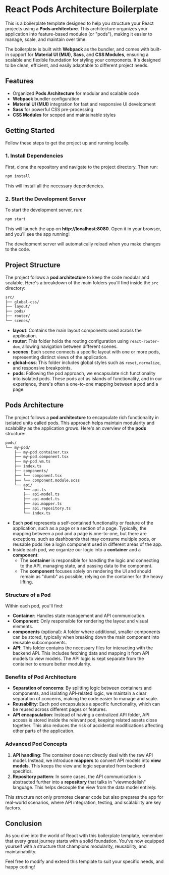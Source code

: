 # React Pods Architecture Boilerplate

This is a boilerplate template designed to help you structure your React projects using a **Pods architecture**. This architecture organizes your application into feature-based modules (or "pods"), making it easier to manage, scale, and maintain over time.

The boilerplate is built with **Webpack** as the bundler, and comes with built-in support for **Material UI (MUI)**, **Sass**, and **CSS Modules**, ensuring a scalable and flexible foundation for styling your components. It's designed to be clean, efficient, and easily adaptable to different project needs.

## Features

- Organized **Pods Architecture** for modular and scalable code
- **Webpack** bundler configuration
- **Material UI (MUI)** integration for fast and responsive UI development
- **Sass** for powerful CSS pre-processing
- **CSS Modules** for scoped and maintainable styles

## Getting Started

Follow these steps to get the project up and running locally.

### 1. Install Dependencies

First, clone the repository and navigate to the project directory. Then run:

```bash
npm install
```

This will install all the necessary dependencies.

### 2. Start the Development Server

To start the development server, run:

```bash
npm start
```

This will launch the app on **http://localhost:8080**. Open it in your browser, and you'll see the app running!

The development server will automatically reload when you make changes to the code.

## Project Structure

The project follows a **pod architecture** to keep the code modular and scalable. Here's a breakdown of the main folders you'll find inside the `src` directory:

```bash
src/
├── global-css/
├── layout/
├── pods/
├── router/
└── scenes/
```

- **layout**: Contains the main layout components used across the application.
- **router**: This folder holds the routing configuration using `react-router-dom`, allowing navigation between different scenes.
- **scenes**: Each scene connects a specific layout with one or more pods, representing distinct views of the application.
- **global-css**: This folder includes global styles such as `reset`, `normalize`, and responsive breakpoints.
- **pods**: Following the pod approach, we encapsulate rich functionality into isolated pods. These pods act as islands of functionality, and in our experience, there's often a one-to-one mapping between a pod and a page.

## Pods Architecture

The project follows a **pod architecture** to encapsulate rich functionality in isolated units called pods. This approach helps maintain modularity and scalability as the application grows. Here's an overview of the **pods** structure:

```bash
pods/
└── my-pod/
	├── my-pod.container.tsx
	├── my-pod.component.tsx
	├── my-pod.vm.ts
	├── index.ts
	├── components/
	├── └── component.tsx
	├── └── component.module.scss
	└── api/
		└── api.ts
		├── api-model.ts
		├── api-model.ts
		├── api.mapper.ts
		├── api.repository.ts
		└── index.ts
```

- Each **pod** represents a self-contained functionality or feature of the application, such as a page or a section of a page. Typically, the mapping between a pod and a page is one-to-one, but there are exceptions, such as dashboards that may consume multiple pods, or reusable pods like a login component used in different areas of the app.
- Inside each pod, we organize our logic into a **container** and a **component**:
  - The **container** is responsible for handling the logic and connecting to the API, managing state, and passing data to the component.
  - The **component** focuses solely on rendering the UI and should remain as "dumb" as possible, relying on the container for the heavy lifting.

### Structure of a Pod

Within each pod, you'll find:

- **Container**: Handles state management and API communication.
- **Component**: Only responsible for rendering the layout and visual elements.
- **components** (optional): A folder where additional, smaller components can be stored, typically when breaking down the main component into reusable subcomponents.
- **API**: This folder contains the necessary files for interacting with the backend API. This includes fetching data and mapping it from API models to view models. The API logic is kept separate from the container to ensure better modularity.

### Benefits of Pod Architecture

- **Separation of concerns**: By splitting logic between containers and components, and isolating API-related logic, we maintain a clear separation of concerns, making the code easier to manage and scale.
- **Reusability**: Each pod encapsulates a specific functionality, which can be reused across different pages or features.
- **API encapsulation**: Instead of having a centralized API folder, API access is stored inside the relevant pod, keeping related assets close together. This also reduces the risk of accidental modifications affecting other parts of the application.

### Advanced Pod Concepts

1. **API handling**: The container does not directly deal with the raw API model. Instead, we introduce **mappers** to convert API models into **view models**. This keeps the view and logic separated from backend specifics.
2. **Repository pattern**: In some cases, the API communication is abstracted further into a **repository** that talks in "viewmodelish" language. This helps decouple the view from the data model entirely.

This structure not only promotes cleaner code but also prepares the app for real-world scenarios, where API integration, testing, and scalability are key factors.

## Conclusion

As you dive into the world of React with this boilerplate template, remember that every great journey starts with a solid foundation. You've now equipped yourself with a structure that champions modularity, reusability, and maintainability.

Feel free to modify and extend this template to suit your specific needs, and happy coding!
